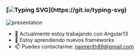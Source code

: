 ### [![Typing SVG](https://readme-typing-svg.herokuapp.com?font=Edu+NSW+ACT+Foundation&size=22&duration=6000&color=F70000&center=verdadero&vCenter=verdadero&lines=%C2%A1Hola!+;%F0%9F%91%A9%E2%80%8D%F0%9F%92%BB+Te+invito+a+explorar+mis+proyectos...)](https://git.io/typing-svg)

![presentation](https://user-images.githubusercontent.com/89501132/178649674-403efa69-afed-4efd-8ec6-5d3fa333994a.gif)

- 🔭 Actualmente estoy trabajando con Angular13
- 🌱 Estoy aprendiendo nuevos frameworks
- 📫 Puedes contactarme: naimerith89@gmail.com




